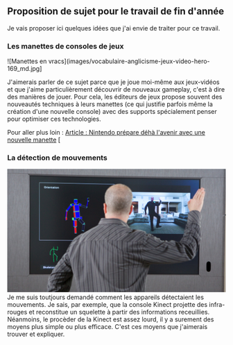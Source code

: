 ## Proposition de sujet pour le travail de fin d'année
Je vais proposer ici quelques idées que j'ai envie de traiter pour ce travail.

### Les manettes de consoles de jeux
![Manettes en vracs](images/vocabulaire-anglicisme-jeux-video-hero-169_md.jpg]

J'aimerais parler de ce sujet parce que je joue moi-même aux jeux-vidéos et que j'aime particulièrement découvrir de nouveaux gameplay, c'est à dire des manières de jouer. Pour cela, les éditeurs de jeux propose souvent des nouveautés techniques à leurs manettes (ce qui justifie parfois même la création d'une nouvelle console) avec des supports spécialement penser pour optimiser ces technologies.

Pour aller plus loin :
[Article : Nintendo prépare déhà l'avenir avec une nouvelle manette](https://www.begeek.fr/nintendo-prepare-deja-lavenir-avec-une-nouvelle-manette-321782)
[

### La détection de mouvements
![Détection de la Kinect](images/Xbox-One-Kinect2.jpg)
Je me suis toutjours demandé comment les appareils détectaient les mouvements. Je sais, par exemple, que la console Kinect projette des infra-rouges et reconstitue un squelette à partir des informations receuillies. Néanmoins, le procèder de la Kinect est assez lourd, il y a surement des moyens plus simple ou plus efficace. C'est ces moyens que j'aimerais trouver et expliquer.
